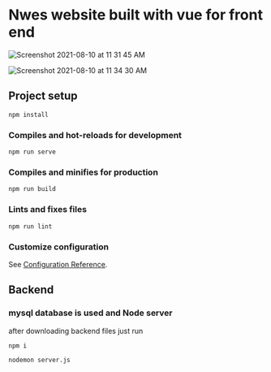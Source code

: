 # Nwes website built with vue for front end 
![Screenshot 2021-08-10 at 11 31 45 AM](https://user-images.githubusercontent.com/79317062/128817664-5fbd0313-f634-4333-81c9-0773d0100fc6.png)

![Screenshot 2021-08-10 at 11 34 30 AM](https://user-images.githubusercontent.com/79317062/128817741-8ce47edb-e8c2-4470-aaf3-bf15e2b6146f.png)



## Project setup
```
npm install
```

### Compiles and hot-reloads for development
```
npm run serve
```

### Compiles and minifies for production
```
npm run build
```

### Lints and fixes files
```
npm run lint
```

### Customize configuration
See [Configuration Reference](https://cli.vuejs.org/config/).
##
## Backend
### mysql database is used and Node server 

after downloading backend files just run
```
npm i

nodemon server.js
```
